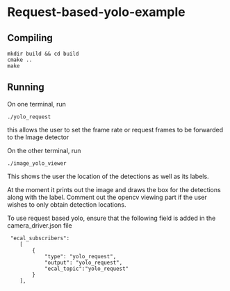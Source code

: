 # Request-based-yolo-example

## Compiling 
```
mkdir build && cd build
cmake ..
make
```
## Running 
On one terminal, run 
```
./yolo_request 
```
this allows the user to set the frame rate or request frames to be forwarded to the Image detector

On the other terminal, run 
```
./image_yolo_viewer 
```
This shows the user the location of the detections as well as its labels.

At the moment it prints out the image and draws the box for the detections along with the label. Comment out the opencv viewing part if the user wishes to only obtain detection locations.

To use request based yolo, ensure that the following field is added in the camera_driver.json file
```
 "ecal_subscribers":
    [
    	{
            "type": "yolo_request",
            "output": "yolo_request",
            "ecal_topic":"yolo_request"
        }    
    ],
```